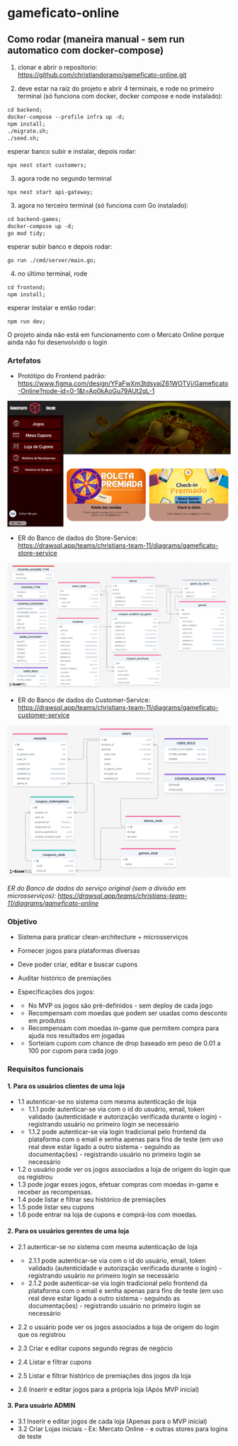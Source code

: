 # gameficato-online

## Como rodar (maneira manual - sem run automatico com docker-compose)

1. clonar e abrir o repositorio: https://github.com/christiandoramo/gameficato-online.git 


2. deve estar na raíz do projeto e abrir 4 terminais, e rode no primeiro terminal  (só funciona com docker, docker compose e node instalado):

```
cd backend;
docker-compose --profile infra up -d;
npm install;
./migrate.sh;
./seed.sh;
```
esperar banco subir e instalar, depois rodar:
```
npx nest start customers;
```

3. agora rode no segundo terminal
```
npx nest start api-gateway;
```
3. agora no terceiro terminal (só funciona com Go instalado):

```
cd backend-games;
docker-compose up -d;
go mod tidy;
```
esperar subir banco e depois rodar:
```
go run ./cmd/server/main.go;
```
4. no último terminal, rode

```
cd frontend;
npm install;
```
esperar instalar e então rodar:
```
npm run dev;
```
O projeto ainda não está em funcionamento com o Mercato Online porque ainda não foi desenvolvido o login

### Artefatos

* Protótipo do Frontend padrão: https://www.figma.com/design/YFaFwXm3tdsyajZ61WOTVj/Gameficato-Online?node-id=0-1&t=Ap0kAoGu79AUt2qL-1 

![screenshot](./docs//imgs/image.png)

* ER do Banco de dados do Store-Service: https://drawsql.app/teams/christians-team-11/diagrams/gameficato-store-service

![er-store-service](docs/imgs//er-store-service.png)

* ER do Banco de dados do Customer-Service: https://drawsql.app/teams/christians-team-11/diagrams/gameficato-customer-service

![er-customer-service](docs/imgs//er-customer-service.png)

_ER do Banco de dados do serviço original (sem a divisão em microsserviços): https://drawsql.app/teams/christians-team-11/diagrams/gameficato-online_

### Objetivo

* Sistema para praticar clean-architecture + microsserviços
* Fornecer jogos para plataformas diversas
* Deve poder criar, editar e buscar cupons
* Auditar histórico de premiações

 * Especificações dos jogos:
 * * No MVP os jogos são pré-definidos - sem deploy de cada jogo
 * * Recompensam com moedas que podem ser usadas como desconto em produtos
 * * Recompensam com moedas in-game que permitem compra para ajuda nos resultados em jogadas
 * * Sorteiam cupom com chance de drop baseado em peso de 0.01 a 100 por cupom para cada jogo

### Requisitos funcionais

#### 1. Para os usuários clientes de uma loja

* 1.1 autenticar-se no sistema com mesma autenticação de loja
* * 1.1.1 pode autenticar-se via com o id do usuário, email, token validado (autenticidade e autorização verificada durante o login) - registrando usuário no primeiro login se necessário
* * 1.1.2 pode autenticar-se via login tradicional pelo frontend da plataforma com o email e senha apenas para fins de teste (em uso real deve estar ligado a outro sistema - seguindo as documentações) - registrando usuário no primeiro login se necessário
* 1.2 o usuário pode ver os jogos associados a loja de origem do login que os registrou
* 1.3 pode jogar esses jogos, efetuar compras com moedas in-game e receber as recompensas.
* 1.4 pode listar e filtrar seu histórico de premiações
* 1.5 pode listar seu cupons
* 1.6 pode entrar na loja de cupons e comprá-los com moedas.

#### 2. Para os usuários gerentes de uma loja

* 2.1 autenticar-se no sistema com mesma autenticação de loja
* * 2.1.1 pode autenticar-se via com o id do usuário, email, token validado (autenticidade e autorização verificada durante o login) - registrando usuário no primeiro login se necessário
* * 2.1.2 pode autenticar-se via login tradicional pelo frontend da plataforma com o email e senha apenas para fins de teste (em uso real deve estar ligado a outro sistema - seguindo as documentações) - registrando usuário no primeiro login se necessário
* 2.2 o usuário pode ver os jogos associados a loja de origem do login que os registrou
* 2.3 Criar e editar cupons segundo regras de negócio
* 2.4 Listar e filtrar cupons
* 2.5 Listar e filtrar histórico de premiações dos jogos da loja

* 2.6 Inserir e editar jogos para a própria loja (Após MVP inicial)

#### 3. Para usuário ADMIN

* 3.1 Inserir e editar jogos de cada loja (Apenas para o MVP inicial)
* 3.2 Criar Lojas iniciais - Ex: Mercato Online - e outras stores para logins de teste